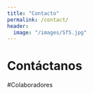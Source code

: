 ```yaml
---
title: "Contacto"
permalink: /contact/
header:
  image: "/images/SfS.jpg"
---
```

# Contáctanos
#Colaboradores
